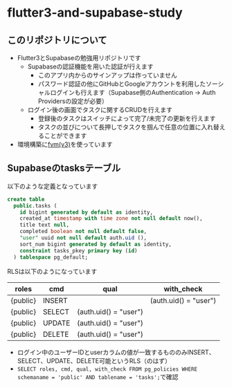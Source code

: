 # flutter3-and-supabase-study

## このリポジトリについて
- Flutter3とSupabaseの勉強用リポジトリです
  - Supabaseの認証機能を用いた認証が行えます
    - このアプリ内からのサインアップは作っていません
    - パスワード認証の他にGitHubとGoogleアカウントを利用したソーシャルログインも行えます（Supabase側のAuthentication -> Auth Providersの設定が必要）
  - ログイン後の画面でタスクに関するCRUDを行えます
    - 登録後のタスクはスイッチによって完了/未完了の更新を行えます
    - タスクの並びについて長押しでタスクを掴んで任意の位置に入れ替えることができます
- 環境構築に[fvm(v3)](https://github.com/leoafarias/fvm/releases/tag/3.0.0-beta.5)を使っています

## Supabaseのtasksテーブル
以下のような定義となっています
```sql
create table
  public.tasks (
    id bigint generated by default as identity,
    created_at timestamp with time zone not null default now(),
    title text null,
    completed boolean not null default false,
    "user" uuid not null default auth.uid (),
    sort_num bigint generated by default as identity,
    constraint tasks_pkey primary key (id)
  ) tablespace pg_default;
```

RLSは以下のようになっています

| roles    | cmd    | qual                  | with_check            |
| -------- | ------ | --------------------- | --------------------- |
| {public} | INSERT |                       | (auth.uid() = "user") |
| {public} | SELECT | (auth.uid() = "user") |                       |
| {public} | UPDATE | (auth.uid() = "user") |                       |
| {public} | DELETE | (auth.uid() = "user") |                       |

- ログイン中のユーザーIDとuserカラムの値が一致するもののみINSERT、SELECT、UPDATE、DELETE可能というRLS（のはず）
- `SELECT roles, cmd, qual, with_check FROM pg_policies WHERE schemaname = 'public' AND tablename = 'tasks';`で確認

